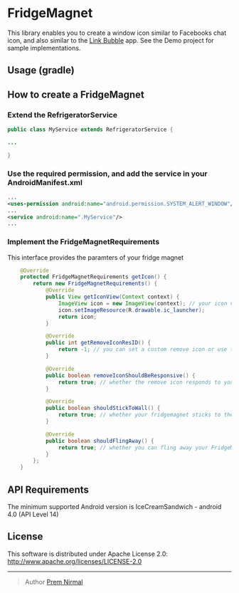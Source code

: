 
# FridgeMagnet

This library enables you to create a window icon similar to Facebooks chat icon, and also similar to the [Link Bubble](https://play.google.com/store/apps/details?id=com.linkbubble.playstore&hl=en) app.
See the Demo project for sample implementations.

## Usage (gradle)

## How to create a FridgeMagnet

### Extend the RefrigeratorService

``` java
public class MyService extends RefrigeratorService {

...

}

```

### Use the required permission, and add the service in your AndroidManifest.xml

``` xml
...
<uses-permission android:name="android.permission.SYSTEM_ALERT_WINDOW"/>
...
<service android:name=".MyService"/>
...
```

### Implement the FridgeMagnetRequirements

This interface provides the paramters of your fridge magnet

``` java
    @Override
    protected FridgeMagnetRequirements getIcon() {
        return new FridgeMagnetRequirements() {
            @Override
            public View getIconView(Context context) {
                ImageView icon = new ImageView(context); // your icon view can be any view
                icon.setImageResource(R.drawable.ic_launcher);
                return icon;
            }

            @Override
            public int getRemoveIconResID() {
                return -1; // you can set a custom remove icon or use the default one
            }

            @Override
            public boolean removeIconShouldBeResponsive() {
                return true; // whether the remove icon responds to your touches
            }

            @Override
            public boolean shouldStickToWall() {
                return true; // whether your fridgemagnet sticks to the edge of your screen
            }

            @Override
            public boolean shouldFlingAway() {
                return true; // whether you can fling away your FridgeMagnet
            }
        };
    }
```

## API Requirements
The minimum supported Android version is IceCreamSandwich - android 4.0 (API Level 14)

## License
This software is distributed under Apache License 2.0:
http://www.apache.org/licenses/LICENSE-2.0

---

> Author
> [Prem Nirmal](https://twitter.com/premnirmal88)
